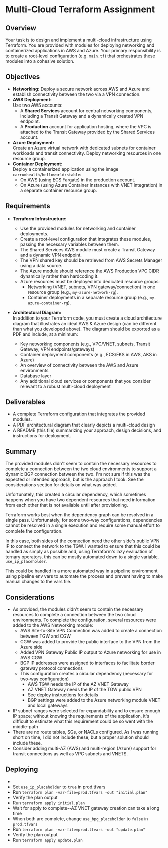 # Multi-Cloud Terraform Assignment

## Overview

Your task is to design and implement a multi-cloud infrastructure using Terraform. You are provided with modules for deploying networking and containerized applications in AWS and Azure. Your primary responsibility is to create a root-level configuration (e.g. `main.tf`) that orchestrates these modules into a cohesive solution.

## Objectives

- **Networking:** Deploy a secure network across AWS and Azure and establish connectivity between the two via a VPN connection.
- **AWS Deployment:**  
  Use two AWS accounts:
  - A **Shared Services** account for central networking components, including a Transit Gateway and a dynamically created VPN endpoint.
  - A **Production** account for application hosting, where the VPC is attached to the Transit Gateway provided by the Shared Services account.
- **Azure Deployment:**  
  Create an Azure virtual network with dedicated subnets for container workloads and transit connectivity. Deploy networking resources in one resource group.
- **Container Deployment:**  
  Deploy a containerized application using the image `carrumhealth/helloworld:stable`:
  - On AWS (using ECS Fargate) in the production account.
  - On Azure (using Azure Container Instances with VNET integration) in a separate container resource group.

## Requirements

- **Terraform Infrastructure:**  
  - Use the provided modules for networking and container deployments.
  - Create a root-level configuration that integrates these modules, passing the necessary variables between them.
  - The Shared Services AWS module must create a Transit Gateway and a dynamic VPN endpoint.  
  - The VPN shared key should be retrieved from AWS Secrets Manager using a data source.
  - The Azure module should reference the AWS Production VPC CIDR dynamically rather than hardcoding it.
  - Azure resources must be deployed into dedicated resource groups:
    - Networking (VNET, subnets, VPN gateway/connection) in one resource group (e.g., `my-azure-network-rg`).
    - Container deployments in a separate resource group (e.g., `my-azure-container-rg`).

- **Architectural Diagram:**  
  In addition to your Terraform code, you must create a cloud architecture diagram that illustrates an ideal AWS & Azure design (can be different than what you developed above). The diagram should be exported as a PDF and include, at a minimum:
  - Key networking components (e.g., VPC/VNET, subnets, Transit Gateway, VPN endpoints/gateways)
  - Container deployment components (e.g., ECS/EKS in AWS, AKS in Azure)
  - An overview of connectivity between the AWS and Azure environments
  - Database layer
  - Any additional cloud services or components that you consider relevant to a robust multi-cloud deployment

## Deliverables

- A complete Terraform configuration that integrates the provided modules.
- A PDF architectural diagram that clearly depicts a multi-cloud design
- A README (this file) summarizing your approach, design decisions, and instructions for deployment.

## Summary

The provided modules didn't seem to contain the necessary resources to complete a connection between the two cloud environments to support a dynamic BGP connection between the two. I'm not sure if this was the expected or intended approach, but is the approach I took.  See the considerations section for details on what was added. 

Unfortunately, this created a circular dependency, which sometimes happens when you have two dependent resources that need information from each other that is not available until after provisioning.

Terraform works best when the dependency graph can be resolved in a single pass. Unfortunately, for some two-way configurations, dependencies cannot be resolved in a single execution and require some manual effort to complete the configuration.

In this case, both sides of the connection need the other side's public VPN IP to connect the network to the TGW. I wanted to ensure that this could be handled as simply as possible and, using Terraform's lazy evaluation of ternary operators, this can be 
mostly automated down to a single variable, `use_ip_placeholder.`

This could be handled in a more automated way in a pipeline environment using pipeline env vars to automate the process and prevent having to make manual changes to the vars file.

## Considerations

- As provided, the modules didn't seem to contain the necessary resources to complete a connection between the two cloud environments.  To complete the configuration, several resources were added to the AWS Networking module:
  - AWS Site-to-Site VPN Connection was added to create a connection between TGW and CGW
  - CGW was added to provide the public interface to the VPN from the Azure side
  - Added VPN Gateway Public IP output to Azure networking for use in AWS CGW
  - BGP IP addresses were assigned to interfaces to facilitate border gateway protocol connections
  - This configuration creates a circular dependency (necessary for two-way configuration)
    - AWS TGW needs the IP of the AZ VNET Gateway
    - AZ VNET Gateway needs the IP of the TGW public VPN
    - See deploy instructions for details
    - BGP settings were added to the Azure networking module VNET and local gateways
- IP subnet ranges were selected for expandability and to ensure enough IP space; without knowing the requirements of the application, it's difficult to estimate what this requirement could be so went with the middle-path 
- There are no route tables, SGs, or NACLs configured.  As I was running short on time, I did not include these, but a proper solution should include these.
- Consider adding multi-AZ (AWS) and multi-region (Azure) support for transit connections as well as VPC subnets and VNETS.

## Deploying
- 
- Set `use_ip_placeholder` to `true` in prod.tfvars
- Run `terraform plan -var-file=prod.tfvars -out "initial.plan" `
- Verify the plan output
- Run `terraform apply initial.plan`
- Wait for apply to complete--AZ VNET gateway creation can take a long time
- When both are complete, change `use_bpg_placeholder` to `false` in `prod.tfvars`
- Run `terraform plan -var-file=prod.tfvars -out "update.plan" `
- Verify the plan output
- Run `terraform apply update.plan`

